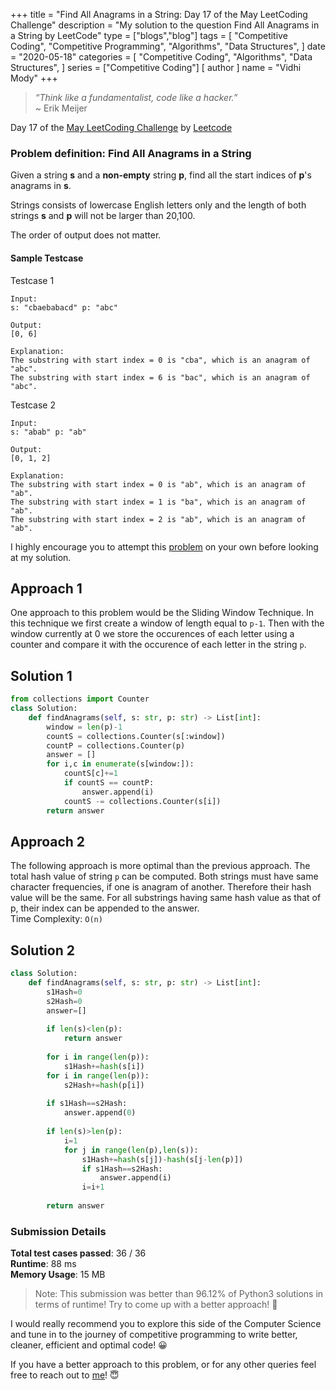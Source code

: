 +++
title = "Find All Anagrams in a String: Day 17 of the May LeetCoding Challenge"
description = "My solution to the question Find All Anagrams in a String by LeetCode"
type = ["blogs","blog"]
tags = [
    "Competitive Coding",
    "Competitive Programming",
    "Algorithms",
    "Data Structures",
]
date = "2020-05-18"
categories = [
    "Competitive Coding",
    "Algorithms",
    "Data Structures",
]
series = ["Competitive Coding"]
[ author ]
  name = "Vidhi Mody"
+++

> *“Think like a fundamentalist, code like a hacker.”*\
> ~ Erik Meijer

Day 17 of the [May LeetCoding Challenge](https://leetcode.com/explore/featured/card/may-leetcoding-challenge/) by [Leetcode](https://leetcode.com/)

### Problem definition: Find All Anagrams in a String

Given a string **s** and a **non-empty** string **p**, find all the start indices of **p**'s anagrams in **s**.

Strings consists of lowercase English letters only and the length of both strings **s** and **p** will not be larger than 20,100.

The order of output does not matter.

#### Sample Testcase 

Testcase 1

``` 
Input:
s: "cbaebabacd" p: "abc"

Output:
[0, 6]

Explanation:
The substring with start index = 0 is "cba", which is an anagram of "abc".
The substring with start index = 6 is "bac", which is an anagram of "abc".
```

Testcase 2

``` 
Input:
s: "abab" p: "ab"

Output:
[0, 1, 2]

Explanation:
The substring with start index = 0 is "ab", which is an anagram of "ab".
The substring with start index = 1 is "ba", which is an anagram of "ab".
The substring with start index = 2 is "ab", which is an anagram of "ab".
```

I highly encourage you to attempt this [problem](https://leetcode.com/explore/challenge/card/may-leetcoding-challenge/536/week-3-may-15th-may-21st/) on your own before looking at my solution.

## Approach 1

One approach to this problem would be the Sliding Window Technique. In this technique we first create a window of length equal to `p-1`. Then with the window currently at 0 we store the occurences of each letter using a counter and compare it with the occurence of each letter in the string `p`. 

## Solution 1

```python
from collections import Counter
class Solution:
    def findAnagrams(self, s: str, p: str) -> List[int]:
        window = len(p)-1
        countS = collections.Counter(s[:window])
        countP = collections.Counter(p)
        answer = []
        for i,c in enumerate(s[window:]):
            countS[c]+=1
            if countS == countP: 
                answer.append(i)
            countS -= collections.Counter(s[i])
        return answer
```

## Approach 2

The following approach is more optimal than the previous approach. The total hash value of string `p` can be computed. Both strings must have same character frequencies, if one is anagram of another. Therefore their hash value will be the same. For all substrings having same hash value as that of p, their index can be appended to the answer. \
Time Complexity: `O(n)`

## Solution 2

```python
class Solution:
    def findAnagrams(self, s: str, p: str) -> List[int]:
        s1Hash=0
        s2Hash=0
        answer=[]
        
        if len(s)<len(p):
            return answer
        
        for i in range(len(p)):
            s1Hash+=hash(s[i])
        for i in range(len(p)):
            s2Hash+=hash(p[i])
            
        if s1Hash==s2Hash:
            answer.append(0)
        
        if len(s)>len(p):
            i=1
            for j in range(len(p),len(s)): 
                s1Hash+=hash(s[j])-hash(s[j-len(p)])
                if s1Hash==s2Hash:
                    answer.append(i)
                i=i+1
                
        return answer
```

### Submission Details

**Total test cases passed**: 36 / 36 \
**Runtime**: 88 ms \
**Memory Usage**: 15 MB 

>Note: This submission was better than 96.12% of Python3 solutions in terms of runtime! Try to come up with a better approach! :new_moon_with_face: 

I would really recommend you to explore this side of the Computer Science and tune in to the journey of competitive programming to write better, cleaner, efficient and optimal code! :grinning:

If you have a better approach to this problem, or for any other queries feel free to reach out to [me](https://www.linkedin.com/in/vidhi-mody-21629a150)! :innocent:
